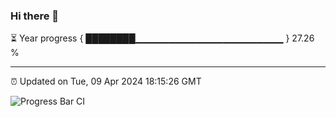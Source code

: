 ### Hi there 👋

⏳ Year progress { ████████▁▁▁▁▁▁▁▁▁▁▁▁▁▁▁▁▁▁▁▁▁▁ } 27.26 %

---

⏰ Updated on Tue, 09 Apr 2024 18:15:26 GMT

![Progress Bar CI](https://github.com/liununu/liununu/workflows/Progress%20Bar%20CI/badge.svg)
